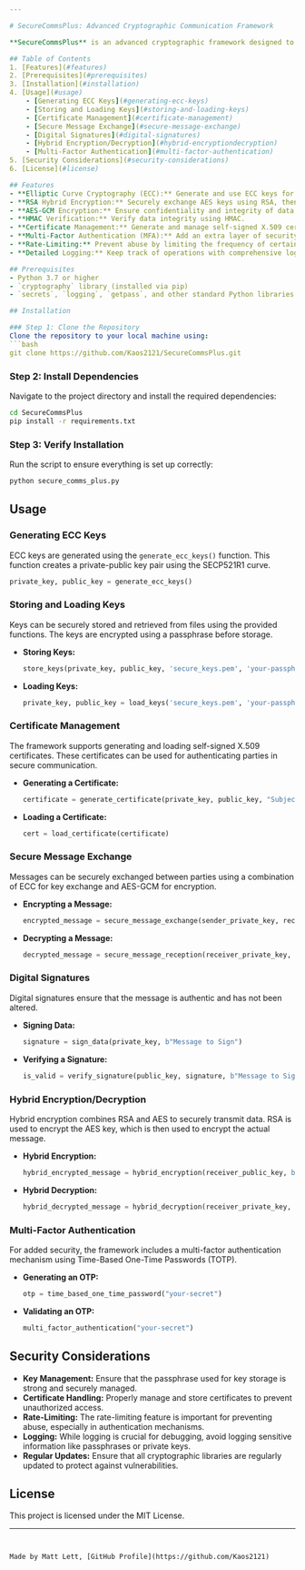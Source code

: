 ```yaml
---

# SecureCommsPlus: Advanced Cryptographic Communication Framework

**SecureCommsPlus** is an advanced cryptographic framework designed to ensure secure communication between parties. The framework leverages a combination of elliptic curve cryptography (ECC), RSA, AES-GCM, HMAC, and other cryptographic primitives to provide confidentiality, integrity, and authentication in data exchange. It also includes features like hybrid encryption, certificate management, and multi-factor authentication.

## Table of Contents
1. [Features](#features)
2. [Prerequisites](#prerequisites)
3. [Installation](#installation)
4. [Usage](#usage)
    - [Generating ECC Keys](#generating-ecc-keys)
    - [Storing and Loading Keys](#storing-and-loading-keys)
    - [Certificate Management](#certificate-management)
    - [Secure Message Exchange](#secure-message-exchange)
    - [Digital Signatures](#digital-signatures)
    - [Hybrid Encryption/Decryption](#hybrid-encryptiondecryption)
    - [Multi-Factor Authentication](#multi-factor-authentication)
5. [Security Considerations](#security-considerations)
6. [License](#license)

## Features
- **Elliptic Curve Cryptography (ECC):** Generate and use ECC keys for secure communication.
- **RSA Hybrid Encryption:** Securely exchange AES keys using RSA, then use AES-GCM for data encryption.
- **AES-GCM Encryption:** Ensure confidentiality and integrity of data.
- **HMAC Verification:** Verify data integrity using HMAC.
- **Certificate Management:** Generate and manage self-signed X.509 certificates.
- **Multi-Factor Authentication (MFA):** Add an extra layer of security using Time-Based One-Time Passwords (TOTP).
- **Rate-Limiting:** Prevent abuse by limiting the frequency of certain operations.
- **Detailed Logging:** Keep track of operations with comprehensive logging.

## Prerequisites
- Python 3.7 or higher
- `cryptography` library (installed via pip)
- `secrets`, `logging`, `getpass`, and other standard Python libraries

## Installation

### Step 1: Clone the Repository
Clone the repository to your local machine using:
```bash
git clone https://github.com/Kaos2121/SecureCommsPlus.git
```

### Step 2: Install Dependencies
Navigate to the project directory and install the required dependencies:
```bash
cd SecureCommsPlus
pip install -r requirements.txt
```

### Step 3: Verify Installation
Run the script to ensure everything is set up correctly:
```bash
python secure_comms_plus.py
```

## Usage

### Generating ECC Keys
ECC keys are generated using the `generate_ecc_keys()` function. This function creates a private-public key pair using the SECP521R1 curve.

```python
private_key, public_key = generate_ecc_keys()
```

### Storing and Loading Keys
Keys can be securely stored and retrieved from files using the provided functions. The keys are encrypted using a passphrase before storage.

- **Storing Keys:**
    ```python
    store_keys(private_key, public_key, 'secure_keys.pem', 'your-passphrase')
    ```

- **Loading Keys:**
    ```python
    private_key, public_key = load_keys('secure_keys.pem', 'your-passphrase')
    ```

### Certificate Management
The framework supports generating and loading self-signed X.509 certificates. These certificates can be used for authenticating parties in secure communication.

- **Generating a Certificate:**
    ```python
    certificate = generate_certificate(private_key, public_key, "Subject Name", "Issuer Name", 123456789, 365)
    ```

- **Loading a Certificate:**
    ```python
    cert = load_certificate(certificate)
    ```

### Secure Message Exchange
Messages can be securely exchanged between parties using a combination of ECC for key exchange and AES-GCM for encryption.

- **Encrypting a Message:**
    ```python
    encrypted_message = secure_message_exchange(sender_private_key, receiver_public_key, b"Confidential Message", "passphrase")
    ```

- **Decrypting a Message:**
    ```python
    decrypted_message = secure_message_reception(receiver_private_key, sender_public_key, encrypted_message, "passphrase")
    ```

### Digital Signatures
Digital signatures ensure that the message is authentic and has not been altered.

- **Signing Data:**
    ```python
    signature = sign_data(private_key, b"Message to Sign")
    ```

- **Verifying a Signature:**
    ```python
    is_valid = verify_signature(public_key, signature, b"Message to Sign")
    ```

### Hybrid Encryption/Decryption
Hybrid encryption combines RSA and AES to securely transmit data. RSA is used to encrypt the AES key, which is then used to encrypt the actual message.

- **Hybrid Encryption:**
    ```python
    hybrid_encrypted_message = hybrid_encryption(receiver_public_key, b"Message to Encrypt")
    ```

- **Hybrid Decryption:**
    ```python
    hybrid_decrypted_message = hybrid_decryption(receiver_private_key, hybrid_encrypted_message)
    ```

### Multi-Factor Authentication
For added security, the framework includes a multi-factor authentication mechanism using Time-Based One-Time Passwords (TOTP).

- **Generating an OTP:**
    ```python
    otp = time_based_one_time_password("your-secret")
    ```

- **Validating an OTP:**
    ```python
    multi_factor_authentication("your-secret")
    ```

## Security Considerations
- **Key Management:** Ensure that the passphrase used for key storage is strong and securely managed.
- **Certificate Handling:** Properly manage and store certificates to prevent unauthorized access.
- **Rate-Limiting:** The rate-limiting feature is important for preventing abuse, especially in authentication mechanisms.
- **Logging:** While logging is crucial for debugging, avoid logging sensitive information like passphrases or private keys.
- **Regular Updates:** Ensure that all cryptographic libraries are regularly updated to protect against vulnerabilities.

## License
This project is licensed under the MIT License.

---
```


Made by Matt Lett, [GitHub Profile](https://github.com/Kaos2121)
